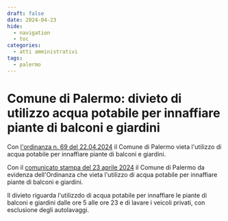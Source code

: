 ```yaml
---
draft: false
date: 2024-04-23
hide:
  - navigation
  - toc
categories:
  - atti amministrativi
tags:
  - palermo
---
```



# Comune di Palermo: divieto di utilizzo acqua potabile per innaffiare piante di balconi e giardini

Con [l'ordinanza n. 69 del 22.04.2024](https://www.comune.palermo.it/js/server/uploads/_23042024092207.pdf) il Comune di Palermo vieta l'utilizzo di acqua potabile per innaffiare piante di balconi e giardini.

<!-- more -->

Con il [comunicato stampa del 23 aprile 2024](https://www.comune.palermo.it/palermo-informa-dettaglio.php?tp=1&id=40564) il Comune di Palermo da evidenza dell'Ordinanza
che vieta l'utilizzo di acqua potabile per innaffiare piante di balconi e giardini.

Il divieto riguarda l'utilizzdo di acqua potabile per innaffiare le piante di balconi e giardini dalle ore 5 alle ore 23 e di lavare i veicoli privati, con esclusione degli autolavaggi.
